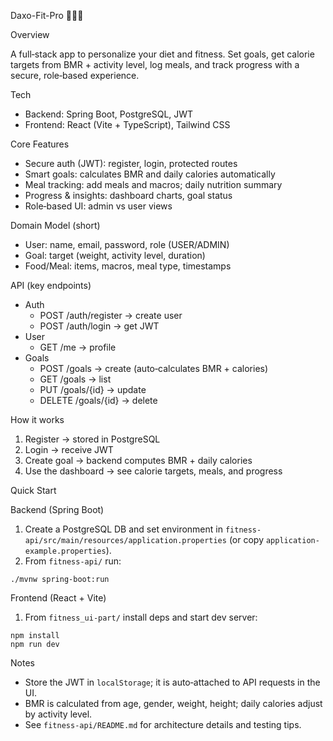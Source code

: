 Daxo-Fit-Pro 🏋️‍♂️🍎

Overview

A full‑stack app to personalize your diet and fitness. Set goals, get calorie targets from BMR + activity level, log meals, and track progress with a secure, role‑based experience.

Tech

- Backend: Spring Boot, PostgreSQL, JWT
- Frontend: React (Vite + TypeScript), Tailwind CSS

Core Features

- Secure auth (JWT): register, login, protected routes
- Smart goals: calculates BMR and daily calories automatically
- Meal tracking: add meals and macros; daily nutrition summary
- Progress & insights: dashboard charts, goal status
- Role‑based UI: admin vs user views

Domain Model (short)

- User: name, email, password, role (USER/ADMIN)
- Goal: target (weight, activity level, duration)
- Food/Meal: items, macros, meal type, timestamps

API (key endpoints)

- Auth
  - POST /auth/register → create user
  - POST /auth/login → get JWT
- User
  - GET /me → profile
- Goals
  - POST /goals → create (auto‑calculates BMR + calories)
  - GET /goals → list
  - PUT /goals/{id} → update
  - DELETE /goals/{id} → delete

How it works

1) Register → stored in PostgreSQL
2) Login → receive JWT
3) Create goal → backend computes BMR + daily calories
4) Use the dashboard → see calorie targets, meals, and progress

Quick Start

Backend (Spring Boot)

1) Create a PostgreSQL DB and set environment in `fitness-api/src/main/resources/application.properties` (or copy `application-example.properties`).
2) From `fitness-api/` run:

```
./mvnw spring-boot:run
```

Frontend (React + Vite)

1) From `fitness_ui-part/` install deps and start dev server:

```
npm install
npm run dev
```

Notes

- Store the JWT in `localStorage`; it is auto‑attached to API requests in the UI.
- BMR is calculated from age, gender, weight, height; daily calories adjust by activity level.
- See `fitness-api/README.md` for architecture details and testing tips.
